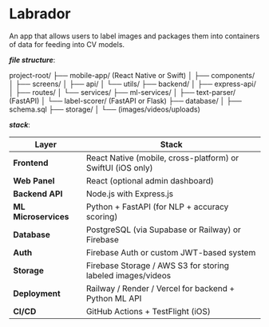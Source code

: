 # Labrador
An app that allows users to label images and packages them into containers of data for feeding into CV models.


***file structure***:

project-root/
├── mobile-app/ (React Native or Swift)
│   ├── components/
│   ├── screens/
│   ├── api/
│   └── utils/
├── backend/
│   ├── express-api/
│   ├── routes/
│   └── services/
├── ml-services/
│   ├── text-parser/ (FastAPI)
│   └── label-scorer/ (FastAPI or Flask)
├── database/
│   ├── schema.sql
├── storage/
│   └── (images/videos/uploads)


***stack***:

| Layer                | Stack                                                       |
| -------------------- | ----------------------------------------------------------- |
| **Frontend**         | React Native (mobile, cross-platform) or SwiftUI (iOS only) |
| **Web Panel**        | React (optional admin dashboard)                            |
| **Backend API**      | Node.js with Express.js                                     |
| **ML Microservices** | Python + FastAPI (for NLP + accuracy scoring)               |
| **Database**         | PostgreSQL (via Supabase or Railway) or Firebase            |
| **Auth**             | Firebase Auth or custom JWT-based system                    |
| **Storage**          | Firebase Storage / AWS S3 for storing labeled images/videos |
| **Deployment**       | Railway / Render / Vercel for backend + Python ML API       |
| **CI/CD**            | GitHub Actions + TestFlight (iOS)                           |




